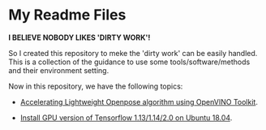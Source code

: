 # My Readme Files

__I BELIEVE NOBODY LIKES 'DIRTY WORK'!__


So I created this repository to meke the 'dirty work' can be easily handled. This is a collection of the guidance to use some tools/software/methods and their environment setting.

Now in this repository, we have the following topics:

- [Accelerating Lightweight Openpose algorithm using OpenVINO Toolkit](https://github.com/VXallset/my_readme/blob/master/Accelerating%20Lightweight%20Openpose%20using%20OpenVINO.md).

- [Install GPU version of Tensorflow 1.13/1.14/2.0 on Ubuntu 18.04](https://github.com/VXallset/my_readme/blob/master/install_tensorflow-gpu.md).
